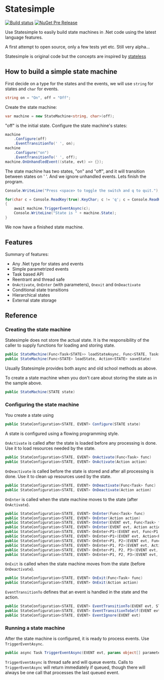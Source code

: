 # Statesimple
[![Build status](https://ci.appveyor.com/api/projects/status/github/gnxi/statesimple?svg=true)](https://ci.appveyor.com/project/gnxi/statesimple/branch/master) 
[![NuGet Pre Release](https://img.shields.io/nuget/vpre/Statesimple.svg)](https://www.nuget.org/packages/statesimple)
<!-- 
    [![Stack Overflow](https://img.shields.io/badge/stackoverflow-tag-orange.svg)](http://stackoverflow.com/questions/tagged/statesimple)
-->
Use Statesimple to easily build state machines in .Net 
code using the latest language features.

A first attempt to open source, only a few tests yet etc. Still very alpha...

Statesimple is original code but the concepts are inspired by [stateless](https://github.com/dotnet-state-machine/stateless)

## How to build a simple state machine

First decide on a type for the states and the events, 
we will use `string` for states and `char` for events.

```csharp
string on = "On", off = "Off";
```

Create the state machine:

```csharp
var machine = new StateMachine<string, char>(off);
```

"off" is the initial state. Configure the state machine's states:

```csharp
machine
    .Configure(off)
    .EventTransitionTo(' ', on);
machine
    .Configure("on")
    .EventTransitionTo(' ', off);
machine.OnUnhandledEvent((state, evt) => {});
```

The state machine has two states, "on" and "off", and it will transition between 
states on ' '. And we ignore unhandled events. Lets finish the program.

```csharp
Console.WriteLine("Press <space> to toggle the switch and q to quit.");

for(char c = Console.ReadKey(true).KeyChar; c != 'q'; c = Console.ReadKey(true).KeyChar)
{
    await machine.TriggerEventAsync(c);
    Console.WriteLine("State is " + machine.State);
}
```

We now have a finished state machine.

## Features

Summary of features:
- Any .Net type for states and events
- Simple parametrized events
- Task based API
- Reentrant and thread safe
- `OnActivate`, `OnEnter` (with parameters), `Onexit` and `OnDeactivate`
- Conditional state transitions
- Hierarchical states 
- External state storage

## Reference

### Creating the state machine

Statesimple does not store the actual state. It
is the responsibility of the caller to supply functions for loading and storing state.

```csharp
public StateMachine(Func<Task<STATE>> loadStateAsync, Func<STATE, Task> saveStateAsync)
public StateMachine(Func<STATE> loadState, Action<STATE> saveState)
```

Usually Statesimple provides both async and old school methods as above. 

To create a state machine when you don't care about storing the state as in the sample above.

```csharp
public StateMachine(STATE state)
```

### Configuring the state machine

You create a state using

```csharp
public StateConfiguration<STATE, EVENT> Configure(STATE state)
```

A state is configured using a flowing programming style.

`OnActivate` is called after the state is loaded before any processing is done. 
Use it to load resources needed by the state.

```csharp
public StateConfiguration<STATE, EVENT> OnActivate(Func<Task> func)
public StateConfiguration<STATE, EVENT> OnActivate(Action action)
```

`OnDeactivate` is called before the state is stored and after all processing is done.
Use it to clean up resources used by the state.

```csharp
public StateConfiguration<STATE, EVENT> OnDeactivate(Func<Task> func)
public StateConfiguration<STATE, EVENT> OnDeactivate(Action action)
```

`OnEnter` is called when the state machine moves to the state  (after `OnActivate`).

```csharp
public StateConfiguration<STATE, EVENT> OnEnter(Func<Task> func)
public StateConfiguration<STATE, EVENT> OnEnter(Action action)
public StateConfiguration<STATE, EVENT> OnEnter(EVENT evt, Func<Task> func)
public StateConfiguration<STATE, EVENT> OnEnter(EVENT evt, Action action)
public StateConfiguration<STATE, EVENT> OnEnter<P1>(EVENT evt, Func<P1, Task> func)
public StateConfiguration<STATE, EVENT> OnEnter<P1>(EVENT evt, Action<P1> action)
public StateConfiguration<STATE, EVENT> OnEnter<P1, P2>(EVENT evt, Func<P1, P2, Task> func)
public StateConfiguration<STATE, EVENT> OnEnter<P1, P2>(EVENT evt, Action<P1, P2> action)
public StateConfiguration<STATE, EVENT> OnEnter<P1, P2, P3>(EVENT evt, Func<P1, P2, P3, Task> func)
public StateConfiguration<STATE, EVENT> OnEnter<P1, P2, P3>(EVENT evt, Action<P1, P2, P3> action)
```

`OnExit` is called when the state machine moves from the state (before `OnDeactivate`).

```csharp
public StateConfiguration<STATE, EVENT> OnExit(Func<Task> func)
public StateConfiguration<STATE, EVENT> OnExit(Action action)
```

`EventTransitionTo` defines that an event is handled in the state and the action.

```csharp
public StateConfiguration<STATE, EVENT> EventTransitionTo(EVENT evt, STATE nextState, Func<bool> guard = null)
public StateConfiguration<STATE, EVENT> EventTransitionToSelf(EVENT evt, Func<bool> guard = null)
public StateConfiguration<STATE, EVENT> EventIgnore(EVENT evt)
```
 
### Running a state machine

After the state machine is configured, it is ready to process events. Use `TriggerEventAsync`.

```csharp
public async Task TriggerEventAsync(EVENT evt, params object[] parameters)
```

`TriggerEventAsync` is thread safe and will queue events. 
Calls to `TriggerEventAsync` will return immediately if queued, 
though there will always be one call
that processes the last queued event.
